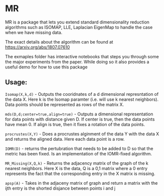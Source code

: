 # MR

MR is a package that lets you extend standard dimensionality reduction algorithms such as ISOMAP, LLE, Laplacian EigenMap to handle the case when we have missing data.

The exact details about the algorithm can be found at https://arxiv.org/abs/1807.07610

The exmaples folder has interactive notebooks that steps you through some the major experiments from the paper. While doing so it also provides a useful demo for how to use this package

## Usage:

`Isomap(X,k,d)` - Outputs the cooridnates of a d dimensional represntation of the data X. Here k is the Isomap paramter (i.e. will use k nearest neighbors). Data points should be represented as rows of the matrix X.

`mds(D,d;center=true,align=true)` - Outputs a dimensional representation for data points with distance given D. If center is true, then the data points have mean 0. If align is true, then it fixes a rotation of the data points. 

`procrustes(X,Y)` - Does a procrustes alginment of the data Y with the data X and returns the aligned data. Here each data point is a row.

`IOMR(D)` - returns the pertubration that needs to be added to D so that the metric has been fixed. Is an implementation of the IOMR-fixed algorithm. 

`MR_Missing(X,Q,k)` - Returns the adjacency matrix of the graph of the k nearest neighbors. Here X is the data, Q is a 0,1 matrix where a 0 entry represents the fact that the corresponding entry in the X matrix is missing. 

`apsp(A)` - Takes in the adjaceny matrix of graph and return a matrix with the ijth entry is the shorted disjance between points i and j
